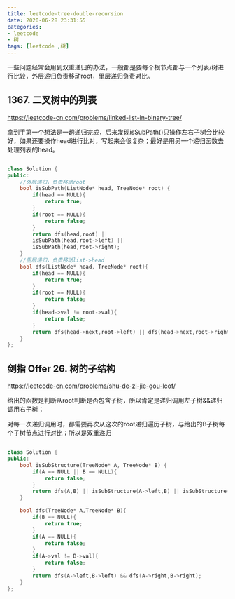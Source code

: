 ```yaml
---
title: leetcode-tree-double-recursion
date: 2020-06-28 23:31:55
categories: 
- leetcode
- 树
tags: [leetcode ,树]
---
```

一些问题经常会用到双重递归的办法，一般都是要每个根节点都与一个列表/树进行比较，外层递归负责移动root，里层递归负责对比。
<!---more--->
## 1367. 二叉树中的列表
https://leetcode-cn.com/problems/linked-list-in-binary-tree/

拿到手第一个想法是一趟递归完成，后来发现isSubPath()只操作左右子树会比较好，如果还要操作head进行比对，写起来会很复杂；最好是用另一个递归函数去处理列表的head。
```C++

class Solution {
public:
    //外层递归，负责移动root
    bool isSubPath(ListNode* head, TreeNode* root) {
        if(head == NULL){
            return true;
        }
        if(root == NULL){
            return false;
        }
        return dfs(head,root) || 
        isSubPath(head,root->left) || 
        isSubPath(head,root->right);
    }
    //里层递归，负责移动list->head
    bool dfs(ListNode* head, TreeNode* root){
        if(head == NULL){
            return true;
        }
        if(root == NULL){
            return false;
        }
        if(head->val != root->val){
            return false;
        }
        return dfs(head->next,root->left) || dfs(head->next,root->right);
    }
};
```
## 剑指 Offer 26. 树的子结构
https://leetcode-cn.com/problems/shu-de-zi-jie-gou-lcof/

给出的函数是判断从root判断是否包含子树，所以肯定是递归调用左子树&&递归调用右子树；

对每一次递归调用时，都需要再次从这次的root递归遍历子树，与给出的B子树每个子树节点进行对比；所以是双重递归

```C++

class Solution {
public:
    bool isSubStructure(TreeNode* A, TreeNode* B) {
        if(A == NULL || B == NULL){
            return false;
        }
        return dfs(A,B) || isSubStructure(A->left,B) || isSubStructure(A->right,B);
    }

    bool dfs(TreeNode* A,TreeNode* B){
        if(B == NULL){
            return true;
        }
        if(A == NULL){
            return false;
        }
        if(A->val != B->val){
            return false;
        }
        return dfs(A->left,B->left) && dfs(A->right,B->right);
    }
};
```